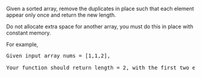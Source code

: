 Given a sorted array, remove the duplicates in place such that each element appear only once and return the new length.

Do not allocate extra space for another array, you must do this in place with constant memory.

For example,
<pre>
Given input array nums = [1,1,2],
</per>
Your function should return length = 2, with the first two elements of nums being 1 and 2 respectively. It doesn't matter what you leave beyond the new length.
